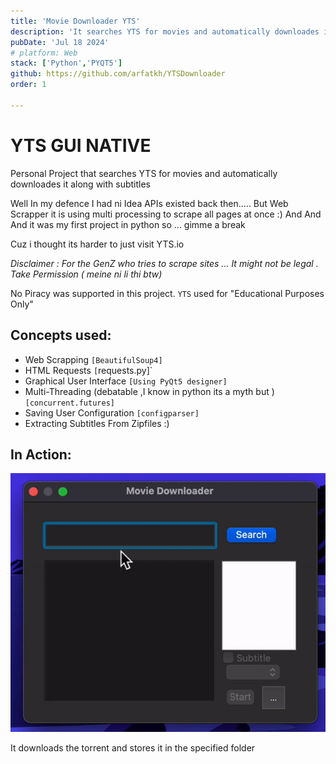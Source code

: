 ```yaml
---
title: 'Movie Downloader YTS'
description: 'It searches YTS for movies and automatically downloades it along with subtitles.'
pubDate: 'Jul 18 2024'
# platform: Web
stack: ['Python','PYQT5']
github: https://github.com/arfatkh/YTSDownloader
order: 1

---
```


# YTS GUI NATIVE

Personal Project that searches YTS for movies and automatically downloades it along with subtitles 

Well In my defence I had ni Idea APIs existed back then.....
But Web Scrapper it is using multi processing to scrape all pages at once :)
And And And it was my first project in python so ... gimme a break


Cuz i thought its harder to just visit YTS.io

*Disclaimer : For the GenZ who tries to scrape sites ... It might not be legal . Take Permission ( meine ni li thi btw)*


No Piracy was supported in this project. `YTS` used for "Educational Purposes Only"


##  Concepts used:

 

 - Web Scrapping  `[BeautifulSoup4]`
 - HTML Requests `[`requests.py]`
 - Graphical User Interface  `[Using PyQt5 designer]`
 - Multi-Threading (debatable ,I know in python its a myth but ) `[concurrent.futures]`
 - Saving User Configuration `[configparser]`
 -  Extracting Subtitles From Zipfiles :) 



##  **In Action:**

![Demo](https://raw.githubusercontent.com/arfatkh/YTSDownloader/main/imgs/demo.gif)

It downloads the torrent and stores it in the specified folder
